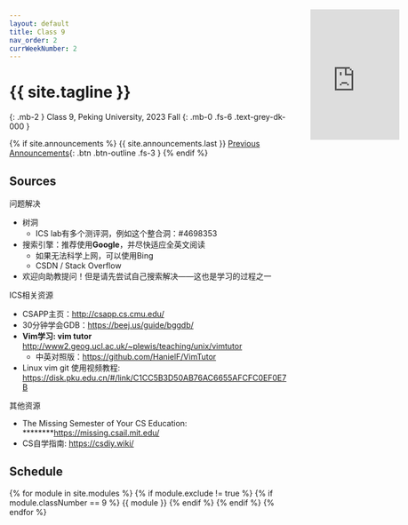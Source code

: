 ```yaml
---
layout: default
title: Class 9
nav_order: 2
currWeekNumber: 2
---
```

 
# {{ site.tagline }}
{: .mb-2 }
Class 9, Peking University, 2023 Fall
{: .mb-0 .fs-6 .text-grey-dk-000 }

{% if site.announcements %}
{{ site.announcements.last }}
[Previous Announcements](announcements.md){: .btn .btn-outline .fs-3 }
{% endif %}
## Sources
问题解决
- 树洞
    - ICS lab有多个测评洞，例如这个整合洞：#4698353
- 搜索引擎：推荐使用**Google**，并尽快适应全英文阅读
    - 如果无法科学上网，可以使用Bing
    - CSDN / Stack Overflow
- 欢迎向助教提问！但是请先尝试自己搜索解决——这也是学习的过程之一

ICS相关资源
- CSAPP主页：http://csapp.cs.cmu.edu/
- 30分钟学会GDB：https://beej.us/guide/bggdb/
- **Vim学习: vim tutor**  http://www2.geog.ucl.ac.uk/~plewis/teaching/unix/vimtutor
    - 中英对照版：https://github.com/HanielF/VimTutor
- Linux vim git 使用视频教程: https://disk.pku.edu.cn/#/link/C1CC5B3D50AB76AC6655AFCFC0EF0E7B

其他资源
- The Missing Semester of Your CS Education: ********https://missing.csail.mit.edu/
- CS自学指南: https://csdiy.wiki/

## Schedule
{% for module in site.modules %}
{% if module.exclude != true %}
{% if module.classNumber == 9 %}
<a name="week-{{module.weekNumber}}"></a>
{{ module }}
{% endif %}
{% endif %}
{% endfor %}

<iframe src="https://www.random.org/widgets/integers/iframe.php?title=True+Random+Number+Generator&amp;buttontxt=Generate&amp;width=160&amp;height=235&amp;border=on&amp;bgcolor=%23FFFFFF&amp;txtcolor=%23777777&amp;altbgcolor=%23808080&amp;alttxtcolor=%23FFFFFF&amp;defaultmin=1&amp;defaultmax=17&amp;fixed=off" frameborder="0" width="160" height="235" style="min-height:235px;" scrolling="no" longdesc="https://www.random.org/integers/"></iframe>
<style>iframe { display: block; position: fixed; top: 60px; right: 30px;}</style>
